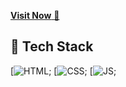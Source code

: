 <a href="https://stone-paper-scissors3.netlify.app/" target="_blank">**Visit Now** 🚀</a>

## 📌 Tech Stack
[![HTML](https://img.shields.io/badge/html5%20-%23E34F26.svg?&style=for-the-badge&logo=html5&logoColor=white);
[![CSS](https://img.shields.io/badge/css3%20-%231572B6.svg?&style=for-the-badge&logo=css3&logoColor=white);
[![JS](https://img.shields.io/badge/javascript%20-%23323330.svg?&style=for-the-badge&logo=javascript&logoColor=%23F7DF1E);
